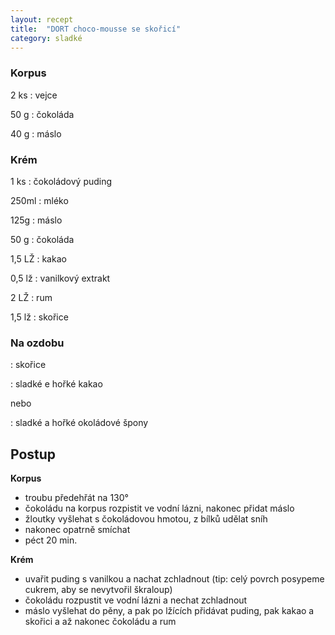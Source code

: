 ```yaml
---
layout: recept
title:  "DORT choco-mousse se skořicí"
category: sladké
---
```


<div class="ingredience" markdown="1">

### Korpus

2 ks
: vejce

50 g
: čokoláda

40 g
: máslo

### Krém

1 ks
: čokoládový puding

250ml
: mléko

125g
: máslo

50 g
: čokoláda

1,5 LŽ
: kakao

0,5 lž
: vanilkový extrakt

2 LŽ
: rum

1,5 lž
: skořice

### Na ozdobu

: skořice


: sladké e hořké kakao

nebo


: sladké a hořké okoládové špony

</div>

## Postup

<div class="postup" markdown="1">

**Korpus**
- troubu předehřát na 130°
- čokoládu na korpus rozpistit ve vodní lázni, nakonec přidat máslo
- žloutky vyšlehat s čokoládovou hmotou, z bílků udělat sníh
- nakonec opatrně smíchat
- péct 20 min.

**Krém**
- uvařit puding s vanilkou a nachat zchladnout (tip: celý povrch posypeme cukrem, aby se nevytvořil škraloup)
- čokoládu rozpustit ve vodní lázni a nechat zchladnout
- máslo vyšlehat do pěny, a pak po lžících přidávat puding, pak kakao a skořici a až nakonec čokoládu a rum

</div>
